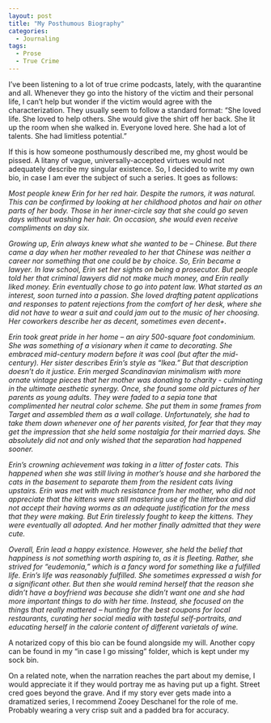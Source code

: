 ```yaml
---
layout: post
title: "My Posthumous Biography"
categories:
  - Journaling
tags:
  - Prose
  - True Crime
---
```


I’ve been listening to a lot of true crime podcasts, lately, with the quarantine and all.  Whenever they go into the history of the victim and their personal life, I can’t help but wonder if the victim would agree with the characterization.  They usually seem to follow a standard format: 
“She loved life.  She loved to help others.  She would give the shirt off her back.  She lit up the room when she walked in.  Everyone loved here.  She had a lot of talents.  She had limitless potential.”  

If this is how someone posthumously described me, my ghost would be pissed.  A litany of vague, universally-accepted virtues would not adequately describe my singular existence.  So, I decided to write my own bio, in case I am ever the subject of such a series.  It goes as follows:

*Most people knew Erin for her red hair.  Despite the rumors, it was natural.  This can be confirmed by looking at her childhood photos and hair on other parts of her body.  Those in her inner-circle say that she could go seven days without washing her hair.  On occasion, she would even receive compliments on day six.*  

*Growing up, Erin always knew what she wanted to be – Chinese.  But there came a day when her mother revealed to her that Chinese was neither a career nor something that one could be by choice.  So, Erin became a lawyer.  In law school, Erin set her sights on being a prosecutor.  But people told her that criminal lawyers did not make much money, and Erin really liked money.  Erin eventually chose to go into patent law.  What started as an interest, soon turned into a passion.  She loved drafting patent applications and responses to patent rejections from the comfort of her desk, where she did not have to wear a suit and could jam out to the music of her choosing.  Her coworkers describe her as decent, sometimes even decent+.*  

*Erin took great pride in her home – an airy 500-square foot condominium.  She was something of a visionary when it came to decorating.  She embraced mid-century modern before it was cool (but after the mid-century).  Her sister describes Erin’s style as “Ikea.”  But that description doesn’t do it justice.  Erin merged Scandinavian minimalism with more ornate vintage pieces that her mother was donating to charity - culminating in the ultimate aesthetic synergy.  Once, she found some old pictures of her parents as young adults.  They were faded to a sepia tone that complimented her neutral color scheme.  She put them in some frames from Target and assembled them as a wall collage.  Unfortunately, she had to take them down whenever one of her parents visited, for fear that they may get the impression that she held some nostalgia for their married days.  She absolutely did not and only wished that the separation had happened sooner.*

*Erin’s crowning achievement was taking in a litter of foster cats.  This happened when she was still living in mother’s house and she harbored the cats in the basement to separate them from the resident cats living upstairs.  Erin was met with much resistance from her mother, who did not appreciate that the kittens were still mastering use of the litterbox and did not accept their having worms as an adequate justification for the mess that they were making.  But Erin tirelessly fought to keep the kittens.  They were eventually all adopted.  And her mother finally admitted that they were cute.*  

*Overall, Erin lead a happy existence.  However, she held the belief that happiness is not something worth aspiring to, as it is fleeting.  Rather, she strived for “eudemonia,” which is a fancy word for something like a fulfilled life.  Erin’s life was reasonably fulfilled.  She sometimes expressed a wish for a significant other.  But then she would remind herself that the reason she didn’t have a boyfriend was because she didn’t want one and she had more important things to do with her time.  Instead, she focused on the things that really mattered – hunting for the best coupons for local restaurants, curating her social media with tasteful self-portraits, and educating herself in the calorie content of different varietals of wine.*  

A notarized copy of this bio can be found alongside my will.  Another copy can be found in my “in case I go missing” folder, which is kept under my sock bin.  

On a related note, when the narration reaches the part about my demise, I would appreciate it if they would portray me as having put up a fight.  Street cred goes beyond the grave.  And if my story ever gets made into a dramatized series, I recommend Zooey Deschanel for the role of me.  Probably wearing a very crisp suit and a padded bra for accuracy.  
